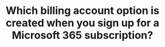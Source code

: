 ---
title: "Which billing account option is created when you sign up for a Microsoft 365 subscription?"
type: "question"
layout: "single"
answers:
    - id: answer1
      title: "Microsoft Customer Agreement"
      explain: "The Microsoft Customer Agreement is not the billing account option created when you sign up for a Microsoft 365 subscription."

    - id: answer2
      title: "Microsoft Products & Services Agreement (MPSA) Program"
      explain: "The Microsoft Products & Services Agreement (MPSA) Program is not the billing account option created when you sign up for a Microsoft 365 subscription."

    - id: answer3
      title: "Microsoft Online Services Program"
      correct: true

    - id: answer4
      title: "None of the above"
      explain: "The correct billing account option is the Microsoft Online Services Program."
---